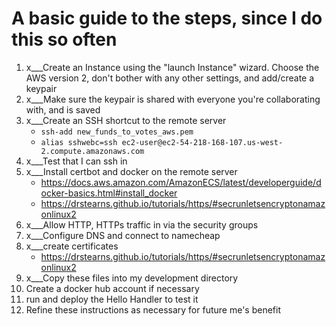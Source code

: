 # A basic guide to the steps, since I do this so often 

1. x___Create an Instance using the "launch Instance" wizard. Choose the AWS version 2, don't bother with any other settings, and add/create a keypair
2. x___Make sure the keypair is shared with everyone you're collaborating with, and is saved
3. x___Create an SSH shortcut to the remote server
    + `ssh-add new_funds_to_votes_aws.pem`
    + `alias sshwebc=ssh ec2-user@ec2-54-218-168-107.us-west-2.compute.amazonaws.com`
4. x___Test that I can ssh in
5. x___Install certbot and docker on the remote server
    + https://docs.aws.amazon.com/AmazonECS/latest/developerguide/docker-basics.html#install_docker
    + https://drstearns.github.io/tutorials/https/#secrunletsencryptonamazonlinux2
4. x___Allow HTTP, HTTPs traffic in via the security groups
5. x___Configure DNS and connect to namecheap
7. x___create certificates 
    + https://drstearns.github.io/tutorials/https/#secrunletsencryptonamazonlinux2
8. x___Copy these files into my development directory
10. Create a docker hub account if necessary
9. run and deploy the Hello Handler to test it
10. Refine these instructions as necessary for future me's benefit